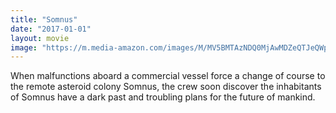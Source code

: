 ```yaml
---
title: "Somnus"
date: "2017-01-01"
layout: movie
image: "https://m.media-amazon.com/images/M/MV5BMTAzNDQ0MjAwMDZeQTJeQWpwZ15BbWU4MDU2MjIxOTkx._V1_SX300.jpg"
---
```


When malfunctions aboard a commercial vessel force a change of course to the remote asteroid colony Somnus, the crew soon discover the inhabitants of Somnus have a dark past and troubling plans for the future of mankind.
